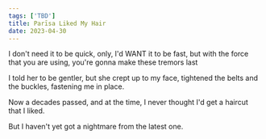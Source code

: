 ```yaml
---
tags: ['TBD']
title: Parīsa Liked My Hair
date: 2023-04-30
---
```


I don't need it to be quick,
only, I'd WANT it to be fast,
but with the force that you are using,
you're gonna make these tremors last

I told her to be gentler,
but she crept up to my face,
tightened the belts and the buckles,
fastening me in place.

Now a decades passed,
and at the time,
I never thought
I'd get a haircut that I liked.

But I haven't yet
got a nightmare
from the latest one.
